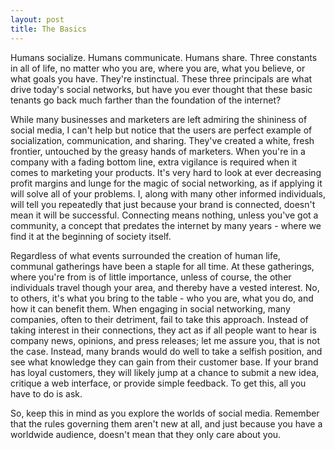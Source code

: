 ```yaml
---
layout: post
title: The Basics
---
```


Humans socialize. Humans communicate. Humans share. Three constants in all of life, no matter who you are, where you are, what you believe, or what goals you have. They're instinctual. These three principals are what drive today's social networks, but have you ever thought that these basic tenants go back much farther than the foundation of the internet? 

While many businesses and marketers are left admiring the shininess of social media, I can't help but notice that the users are perfect example of socialization, communication, and sharing. They've created a white, fresh frontier, untouched by the greasy hands of marketers. When you're in a company with a fading bottom line, extra vigilance is required when it comes to marketing your products. It's very hard to look at ever decreasing profit margins and lunge for the magic of social networking, as if applying it will solve all of your problems. I, along with many other informed individuals, will tell you repeatedly that just because your brand is connected, doesn't mean it will be successful. Connecting means nothing, unless you've got a community, a concept that predates the internet by many years - where we find it at the beginning of society itself.

Regardless of what events surrounded the creation of human life, communal gatherings have been a staple for all time. At these gatherings, where you're from is of little importance, unless of course, the other individuals travel though your area, and thereby have a vested interest. No, to others, it's what you bring to the table - who you are, what you do, and how it can benefit them. When engaging in social networking, many companies, often to their detriment, fail to take this approach. Instead of taking interest in their connections, they act as if all people want to hear is company news, opinions, and press releases; let me assure you, that is not the case. Instead, many brands would do well to take a selfish position, and see what knowledge they can gain from their customer base. If your brand has loyal customers, they will likely jump at a chance to submit a new idea, critique a web interface, or provide simple feedback. To get this, all you have to do is ask.

So, keep this in mind as you explore the worlds of social media. Remember that the rules governing them aren't new at all, and just because you have a worldwide audience, doesn't mean that they only care about you.